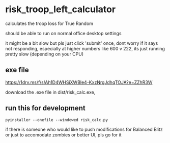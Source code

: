 # risk_troop_left_calculator
calculates the troop loss for True Random

should be able to run on normal office desktop settings

it might be a bit slow but pls just click 'submit' once, dont worry if it says not responding, especially at higher numbers like 600 v 222, its just running pretty slow (depending on your CPU)

## exe file
https://1drv.ms/f/s!Ah1D4WHSiXWBle4-KxzNrgJdhqTOJA?e=ZZhR3W

download the .exe file in dist/risk_calc.exe, 

## run this for development
`pyinstaller --onefile --windowed risk_calc.py`

if there is someone who would like to push modifications for Balanced Blitz or just to accomodate zombies or better UI, pls go for it
